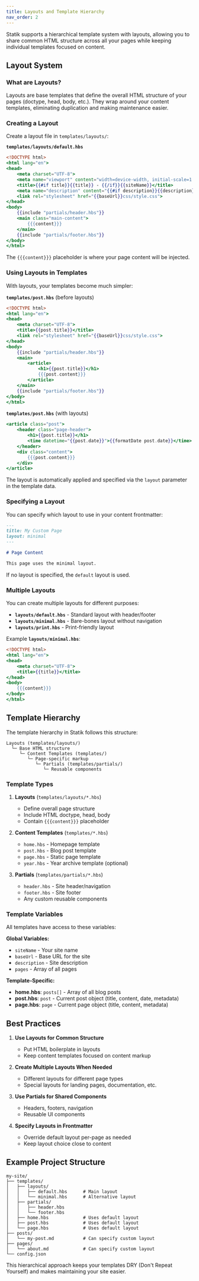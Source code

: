 ```yaml
---
title: Layouts and Template Hierarchy
nav_order: 2
---
```


Statik supports a hierarchical template system with layouts, allowing you to share common HTML structure across all your pages while keeping individual templates focused on content.

## Layout System

### What are Layouts?

Layouts are base templates that define the overall HTML structure of your pages (doctype, head, body, etc.). They wrap around your content templates, eliminating duplication and making maintenance easier.

### Creating a Layout

Create a layout file in `templates/layouts/`:

**`templates/layouts/default.hbs`**
```handlebars
<!DOCTYPE html>
<html lang="en">
<head>
    <meta charset="UTF-8">
    <meta name="viewport" content="width=device-width, initial-scale=1.0">
    <title>{{#if title}}{{title}} - {{/if}}{{siteName}}</title>
    <meta name="description" content="{{#if description}}{{description}}{{else}}{{siteName}}{{/if}}">
    <link rel="stylesheet" href="{{baseUrl}}css/style.css">
</head>
<body>
    {{include "partials/header.hbs"}}
    <main class="main-content">
        {{{content}}}
    </main>
    {{include "partials/footer.hbs"}}
</body>
</html>
```

The `{{{content}}}` placeholder is where your page content will be injected.

### Using Layouts in Templates

With layouts, your templates become much simpler:

**`templates/post.hbs`** (before layouts)
```handlebars
<!DOCTYPE html>
<html lang="en">
<head>
    <meta charset="UTF-8">
    <title>{{post.title}}</title>
    <link rel="stylesheet" href="{{baseUrl}}css/style.css">
</head>
<body>
    {{include "partials/header.hbs"}}
    <main>
        <article>
            <h1>{{post.title}}</h1>
            {{{post.content}}}
        </article>
    </main>
    {{include "partials/footer.hbs"}}
</body>
</html>
```

**`templates/post.hbs`** (with layouts)
```handlebars
<article class="post">
    <header class="page-header">
        <h1>{{post.title}}</h1>
        <time datetime="{{post.date}}">{{formatDate post.date}}</time>
    </header>
    <div class="content">
        {{{post.content}}}
    </div>
</article>
```

The layout is automatically applied and specified via the `layout` parameter in the template data.

### Specifying a Layout

You can specify which layout to use in your content frontmatter:

```markdown
---
title: My Custom Page
layout: minimal
---

# Page Content

This page uses the minimal layout.
```

If no layout is specified, the `default` layout is used.

### Multiple Layouts

You can create multiple layouts for different purposes:

- **`layouts/default.hbs`** - Standard layout with header/footer
- **`layouts/minimal.hbs`** - Bare-bones layout without navigation
- **`layouts/print.hbs`** - Print-friendly layout

Example **`layouts/minimal.hbs`**:
```handlebars
<!DOCTYPE html>
<html lang="en">
<head>
    <meta charset="UTF-8">
    <title>{{title}}</title>
</head>
<body>
    {{{content}}}
</body>
</html>
```

## Template Hierarchy

The template hierarchy in Statik follows this structure:

```
Layouts (templates/layouts/)
  └─ Base HTML structure
     └─ Content Templates (templates/)
        └─ Page-specific markup
           └─ Partials (templates/partials/)
              └─ Reusable components
```

### Template Types

1. **Layouts** (`templates/layouts/*.hbs`)
   - Define overall page structure
   - Include HTML doctype, head, body
   - Contain `{{{content}}}` placeholder

2. **Content Templates** (`templates/*.hbs`)
   - `home.hbs` - Homepage template
   - `post.hbs` - Blog post template
   - `page.hbs` - Static page template
   - `year.hbs` - Year archive template (optional)

3. **Partials** (`templates/partials/*.hbs`)
   - `header.hbs` - Site header/navigation
   - `footer.hbs` - Site footer
   - Any custom reusable components

### Template Variables

All templates have access to these variables:

**Global Variables:**
- `siteName` - Your site name
- `baseUrl` - Base URL for the site
- `description` - Site description
- `pages` - Array of all pages

**Template-Specific:**
- **home.hbs**: `posts[]` - Array of all blog posts
- **post.hbs**: `post` - Current post object (title, content, date, metadata)
- **page.hbs**: `page` - Current page object (title, content, metadata)

## Best Practices

1. **Use Layouts for Common Structure**
   - Put HTML boilerplate in layouts
   - Keep content templates focused on content markup

2. **Create Multiple Layouts When Needed**
   - Different layouts for different page types
   - Special layouts for landing pages, documentation, etc.

3. **Use Partials for Shared Components**
   - Headers, footers, navigation
   - Reusable UI components

4. **Specify Layouts in Frontmatter**
   - Override default layout per-page as needed
   - Keep layout choice close to content

## Example Project Structure

```
my-site/
├── templates/
│   ├── layouts/
│   │   ├── default.hbs      # Main layout
│   │   └── minimal.hbs      # Alternative layout
│   ├── partials/
│   │   ├── header.hbs
│   │   └── footer.hbs
│   ├── home.hbs             # Uses default layout
│   ├── post.hbs             # Uses default layout
│   └── page.hbs             # Uses default layout
├── posts/
│   └── my-post.md           # Can specify custom layout
├── pages/
│   └── about.md             # Can specify custom layout
└── config.json
```

This hierarchical approach keeps your templates DRY (Don't Repeat Yourself) and makes maintaining your site easier.
